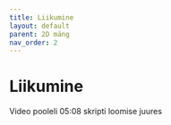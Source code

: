 ```yaml
---
title: Liikumine
layout: default
parent: 2D mäng
nav_order: 2
---
```


# Liikumine

Video pooleli 05:08 skripti loomise juures
